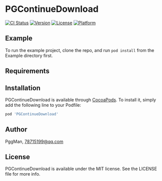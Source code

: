 # PGContinueDownload

[![CI Status](https://img.shields.io/travis/PggMan/PGContinueDownload.svg?style=flat)](https://travis-ci.org/PggMan/PGContinueDownload)
[![Version](https://img.shields.io/cocoapods/v/PGContinueDownload.svg?style=flat)](https://cocoapods.org/pods/PGContinueDownload)
[![License](https://img.shields.io/cocoapods/l/PGContinueDownload.svg?style=flat)](https://cocoapods.org/pods/PGContinueDownload)
[![Platform](https://img.shields.io/cocoapods/p/PGContinueDownload.svg?style=flat)](https://cocoapods.org/pods/PGContinueDownload)

## Example

To run the example project, clone the repo, and run `pod install` from the Example directory first.

## Requirements

## Installation

PGContinueDownload is available through [CocoaPods](https://cocoapods.org). To install
it, simply add the following line to your Podfile:

```ruby
pod 'PGContinueDownload'
```

## Author

PggMan, 78715199@qq.com

## License

PGContinueDownload is available under the MIT license. See the LICENSE file for more info.
